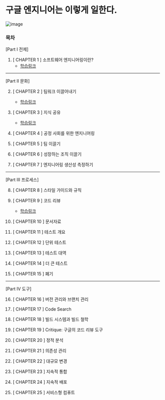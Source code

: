 # 구글 엔지니어는 이렇게 일한다.

![image](https://github.com/ulimy/study/assets/18046394/033d77f8-b6c8-44c8-9a68-575d84e2393c)

### 목차

[Part I 전제]

1. [ CHAPTER 1 ] 소프트웨어 엔지니어링이란?
    - [학습링크](https://github.com/ulimy/study/blob/main/soft-skills/%EC%B1%85/%EA%B5%AC%EA%B8%80%20%EC%97%94%EC%A7%80%EB%8B%88%EC%96%B4%EB%8A%94%20%EC%9D%B4%EB%A0%87%EA%B2%8C%20%EC%9D%BC%ED%95%9C%EB%8B%A4./%5B%20CHAPTER%201%20%5D%20%EC%86%8C%ED%94%84%ED%8A%B8%EC%9B%A8%EC%96%B4%20%EC%97%94%EC%A7%80%EB%8B%88%EC%96%B4%EB%A7%81%EC%9D%B4%EB%9E%80%3F.md)

---

[Part II 문화]

2. [ CHAPTER 2 ] 팀워크 이끌어내기
    - [학습링크](https://github.com/ulimy/study/blob/main/soft-skills/%EC%B1%85/%EA%B5%AC%EA%B8%80%20%EC%97%94%EC%A7%80%EB%8B%88%EC%96%B4%EB%8A%94%20%EC%9D%B4%EB%A0%87%EA%B2%8C%20%EC%9D%BC%ED%95%9C%EB%8B%A4./%5B%20CHAPTER%202%20%5D%20%ED%8C%80%EC%9B%8C%ED%81%AC%20%EC%9D%B4%EB%81%8C%EC%96%B4%EB%82%B4%EA%B8%B0.md)


3. [ CHAPTER 3 ] 지식 공유
    - [학습링크](https://github.com/ulimy/study/blob/main/soft-skills/%EC%B1%85/%EA%B5%AC%EA%B8%80%20%EC%97%94%EC%A7%80%EB%8B%88%EC%96%B4%EB%8A%94%20%EC%9D%B4%EB%A0%87%EA%B2%8C%20%EC%9D%BC%ED%95%9C%EB%8B%A4./%5B%20CHAPTER%203%20%5D%20%EC%A7%80%EC%8B%9D%20%EA%B3%B5%EC%9C%A0.md)


4. [ CHAPTER 4 ] 공정 사회를 위한 엔지니어링


5. [ CHAPTER 5 ] 팀 이끌기


6. [ CHAPTER 6 ] 성장하는 조직 이끌기


7. [ CHAPTER 7 ] 엔지니어링 생산성 측정하기

---

[Part III 프로세스]

8. [ CHAPTER 8 ] 스타일 가이드와 규칙


9. [ CHAPTER 9 ] 코드 리뷰
    - [학습링크](https://github.com/ulimy/study/blob/main/soft-skills/%EC%B1%85/%EA%B5%AC%EA%B8%80%20%EC%97%94%EC%A7%80%EB%8B%88%EC%96%B4%EB%8A%94%20%EC%9D%B4%EB%A0%87%EA%B2%8C%20%EC%9D%BC%ED%95%9C%EB%8B%A4./%5B%20CHAPTER%209%20%5D%20%EC%BD%94%EB%93%9C%20%EB%A6%AC%EB%B7%B0.md)


10. [ CHAPTER 10 ] 문서자료


11. [ CHAPTER 11 ] 테스트 개요


12. [ CHAPTER 12 ] 단위 테스트


13. [ CHAPTER 13 ] 테스트 대역


14. [ CHAPTER 14 ] 더 큰 테스트


15. [ CHAPTER 15 ] 폐기

---

[Part IV 도구]

16. [ CHAPTER 16 ] 버전 관리와 브랜치 관리


17. [ CHAPTER 17 ] Code Search


18. [ CHAPTER 18 ] 빌드 시스템과 빌드 철학


19. [ CHAPTER 19 ] Critique: 구글의 코드 리뷰 도구


20. [ CHAPTER 20 ] 정적 분석


21. [ CHAPTER 21 ] 의존성 관리


22. [ CHAPTER 22 ] 대규모 변경


23. [ CHAPTER 23 ] 지속적 통합


24. [ CHAPTER 24 ] 지속적 배포


25. [ CHAPTER 25 ] 서비스형 컴퓨트

